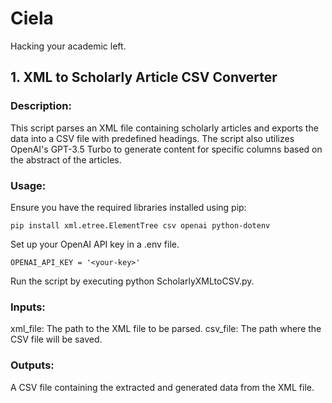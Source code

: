 # Ciela

Hacking your academic left.


## 1. XML to Scholarly Article CSV Converter
### Description: 
This script parses an XML file containing scholarly articles and exports the data into a CSV file with predefined headings. The script also utilizes OpenAI's GPT-3.5 Turbo to generate content for specific columns based on the abstract of the articles.

### Usage:
Ensure you have the required libraries installed using pip: 

```pip install xml.etree.ElementTree csv openai python-dotenv```

Set up your OpenAI API key in a .env file.

```OPENAI_API_KEY = '<your-key>'```

Run the script by executing python ScholarlyXMLtoCSV.py.

### Inputs:
xml_file: The path to the XML file to be parsed.
csv_file: The path where the CSV file will be saved.

### Outputs: 
A CSV file containing the extracted and generated data from the XML file.